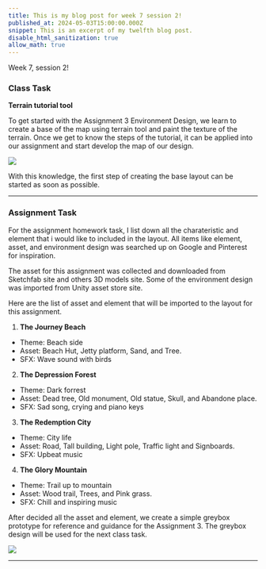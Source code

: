 ```yaml
---
title: This is my blog post for week 7 session 2!
published_at: 2024-05-03T15:00:00.000Z
snippet: This is an excerpt of my twelfth blog post.
disable_html_sanitization: true
allow_math: true
---
```


Week 7, session 2!

### Class Task

**Terrain tutorial tool**

To get started with the Assignment 3 Environment Design, we learn to create a base of the map using terrain tool and paint the texture of the terrain. Once we get to know the steps of the tutorial, it can be applied into our assignment and start develop the map of our design.

![](/images/at3images/w7s2_TerrainTool.png)

With this knowledge, the first step of creating the base layout can be started as soon as possible.


---

### Assignment Task

For the assignment homework task, I list down all the charateristic and element that i would like to included in the layout. All items like element, asset, and environment design was searched up on Google and Pinterest for inspiration.

The asset for this assignment was collected and downloaded from Sketchfab site and others 3D models site. Some of the environment design was imported from Unity asset store site.


Here are the list of asset and element that will be imported to the layout for this assignment.

1. **The Journey Beach**
- Theme: Beach side
- Asset: Beach Hut, Jetty platform, Sand, and Tree.
- SFX: Wave sound with birds

2. **The Depression Forest**
- Theme: Dark forrest
- Asset: Dead tree, Old monument, Old statue, Skull, and Abandone place.
- SFX: Sad song, crying and piano keys

3. **The Redemption City**
- Theme: City life
- Asset: Road, Tall building, Light pole, Traffic light and Signboards.
- SFX: Upbeat music

4. **The Glory Mountain**
- Theme: Trail up to mountain
- Asset: Wood trail, Trees, and Pink grass.
- SFX: Chill and inspiring music


After decided all the asset and element, we create a simple greybox prototype for reference and guidance for the Assignment 3. The greybox design will be used for the next class task.

![](/images/at3images/w7s2_Greybox.png)


---
